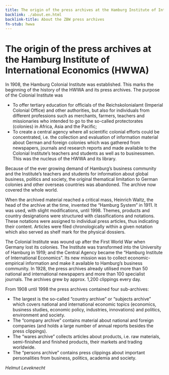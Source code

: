 ```yaml
---
title: The origin of the press archives at the Hamburg Institute of International Economics (HWWA)
backlink: ./about.en.html
backlink-title: About the ZBW press archives
fn-stub: hwwa
---
```


# The origin of the press archives at the Hamburg Institute of International Economics (HWWA)

In 1908, the Hamburg Colonial Institute was established. This marks the beginning of the history of the HWWA and its press archives. The purpose of the Colonial Institute was

* To offer tertiary education for officials of the Reichskolonialamt (Imperial Colonial Office) and other authorities, but also for individuals from different professions such as merchants, farmers, teachers and missionaries who intended to go to the so-called protectorates (colonies) in Africa, Asia and the Pacific; 
* To create a central agency where all scientific colonial efforts could be concentrated, i.e. the collection and evaluation of information material about German and foreign colonies which was gathered from newspapers, journals and research reports and made available to the Colonial Institute’s teachers and students as well as to businessmen. This was the nucleus of the HWWA and its library.

Because of the ever growing demand of Hamburg’s business community and the Institute’s teachers and students for information about global business, politics and society, the original thematical limitation to German colonies and other overseas countries was abandoned. The archive now covered the whole world.

When the archived material reached a critical mass, Heinrich Waltz, the head of the archive at the time, invented the “Hamburg System” in 1911. It was used, with slight modifications, until 1998. Themes, products and country designations were structured with classifications and notations. These notations were assigned to individual press articles, thus indicating their content. Articles were filed chronologically within a given notation which also served as shelf mark for the physical dossiers.

The Colonial Institute was wound up after the First World War when Germany lost its colonies. The Institute was transformed into the University of Hamburg in 1919; and the Central Agency became the “Hamburg Institute of International Economics”. Its new mission was to collect economic-empirical information and make it available to Hamburg’s business community.
In 1928, the press archives already utilised more than 50 national and international newspapers and more than 100 specialist journals. The archives grew by approx. 1,200 clippings every day. 

From 1908 until 1998 the press archives contained four sub-archives:

* The largest is the so-called “country archive” or “subjects archive” which covers national and international economic topics (economics, business studies, economic policy, industries, innovations) and politics, environment and society.
* The “company archive” contains material about national and foreign companies (and holds a large number of annual reports besides the press clippings).
* The “wares archive” collects articles about products, i.e. raw materials, semi-finished and finished products, their markets and trading worldwide.
* The “persons archive” contains press clippings about important personalities from business, politics, academia and society.

_Helmut Leveknecht_

